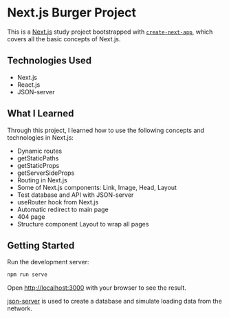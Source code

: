 # Next.js Burger Project

This is a [Next.js](https://nextjs.org/) study project bootstrapped with [`create-next-app`](https://github.com/vercel/next.js/tree/canary/packages/create-next-app), which covers all the basic concepts of Next.js. 

## Technologies Used
- Next.js
- React.js
- JSON-server

## What I Learned
Through this project, I learned how to use the following concepts and technologies in Next.js:

- Dynamic routes
- getStaticPaths
- getStaticProps
- getServerSideProps
- Routing in Next.js
- Some of Next.js components: Link, Image, Head, Layout
- Test database and API with JSON-server
- useRouter hook from Next.js
- Automatic redirect to main page
- 404 page
- Structure component Layout to wrap all pages

## Getting Started

Run the development server:

```bash
npm run serve
```

Open [http://localhost:3000](http://localhost:3000) with your browser to see the result.

[json-server](https://www.npmjs.com/package/json-server) is used to create a database and simulate loading data from the network.
